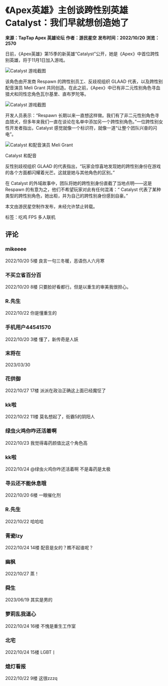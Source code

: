 # 《Apex英雄》主创谈跨性别英雄Catalyst：我们早就想创造她了

**来源：TapTap Apex 英雄论坛**
**作者：游民星空**
**发布时间：2022/10/20**
**浏览：2570**

日前，《Apex英雄》第15季的新英雄“Catalyst”公开，她是《Apex》中首位跨性别英雄，将于11月1日加入游戏。

![Catalyst 游戏截图](https://img2.tapimg.com/bbcode/images/9f6beac23fb0b06dd0cda7de98dfb31d.jpg?imageMogr2/thumbnail/1080x9999%3E/quality/80/format/jpg/interlace/1/ignore-error/1&t=1)

该角色由开发商 Respawn 的跨性别员工、反歧视组织 GLAAD 代表，以及跨性别配音演员 Meli Grant 共同创造。在此之前，《Apex》中已有非二元性别角色寻血猎犬和同性恋角色瓦尔基里、直布罗陀等。

![Catalyst 游戏截图](https://img2.tapimg.com/bbcode/images/a0ad4f373f68de0a73f036753fd46b73.jpg?imageMogr2/thumbnail/1080x9999%3E/quality/80/format/jpg/interlace/1/ignore-error/1&t=1)

开发人员表示：“Respawn 长期以来一直想这样做。我们有了非二元性别角色寻血猎犬，但多年来我们一直在谈论在名单中添加另一个跨性别角色。”一位跨性别女性开发者指出，Catalyst 感觉就像一个标识符，就像一道“让整个团队兴奋的闪电”。

![Catalyst 和配音演员 Meli Grant](https://img2.tapimg.com/bbcode/images/d43f61ff98776d241275bef3071ce7c0.png?imageMogr2/thumbnail/1080x9999%3E/quality/80/format/jpg/interlace/1/ignore-error/1&t=1)

Catalyst 和配音

反性别歧视组织 GLAAD 的代表指出，“玩家会惊喜地发现她的跨性别身份在游戏的各个方面都闪耀着光芒。这就是她与其他角色的区别。”

在 Catalyst 的外域故事中，团队将她的跨性别身份直截了当地点明——这是 Respawn 的有意为之，他们不希望玩家对此有任何混淆：“ Catalyst 代表了某种类型的跨性别角色，她出柜，并为自己的跨性别身份感到自豪。”

本文由游民星空制作发布，未经允许禁止转载。

标签：吃鸡 FPS 多人联机

## 评论

### mikeeee
2022/10/20 5楼
良言一句三冬暖，恶语伤人六月寒

### 不买立省百分百
2022/10/20 8楼
只要脸好看都行。但是以重生的审美我很担心。

### R.先生
2022/10/22
你是懂重生的

### 手机用户44541570
2022/10/20 3楼
懂了，新传奇是人妖

### 末将在
2023/03/30

### 花供御
2022/10/27 17楼
派派在政治正确这上面已经魔怔了

### kk啦
2022/10/22 11楼
莫名想起了，街霸5的阴阳人

### 绿虫火鸡你咋还活着啊
2022/10/23
我觉得毒药颜值比这个角色高

### kk啦
2022/10/24
@绿虫火鸡你咋还活着啊 不是毒药是太极

### 寻云还不能休息哦
2022/10/20 6楼
一眼催化剂

### R.先生
2022/10/22
哈哈哈

### 青瓷lzy
2022/10/24 14楼
配音是女的？瞧不起谁呢？

### 幽枫
2022/10/27
蒸！

### 舜生
2023/06/19
其实是男的

### 萝莉乱我道心
2022/10/24 16楼
不愧是重生工作室

### 北宅
2022/10/24 15楼
LGBT丨

### 熄灯看报
2022/10/22 9楼
这很zzzq
